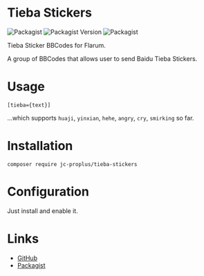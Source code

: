 # Tieba Stickers
![Packagist](https://img.shields.io/packagist/l/JC-ProPlus/tieba-stickers.svg) ![Packagist Version](https://img.shields.io/packagist/v/JC-ProPlus/tieba-stickers.svg) ![Packagist](https://img.shields.io/packagist/dt/JC-ProPlus/tieba-stickers.svg)

Tieba Sticker BBCodes for Flarum.

A group of BBCodes that allows user to send Baidu Tieba Stickers.
# Usage
```
[tieba={text}]
```
...which supports `huaji`, `yinxian`, `hehe`, `angry`, `cry`, `smirking` so far.
# Installation
```
composer require jc-proplus/tieba-stickers
```
# Configuration
Just install and enable it.
# Links


- [GitHub](https://github.com/JC-ProPlus/tieba-stickers)
- [Packagist](https://packagist.org/packages/jc-proplus/tieba-stickers)

